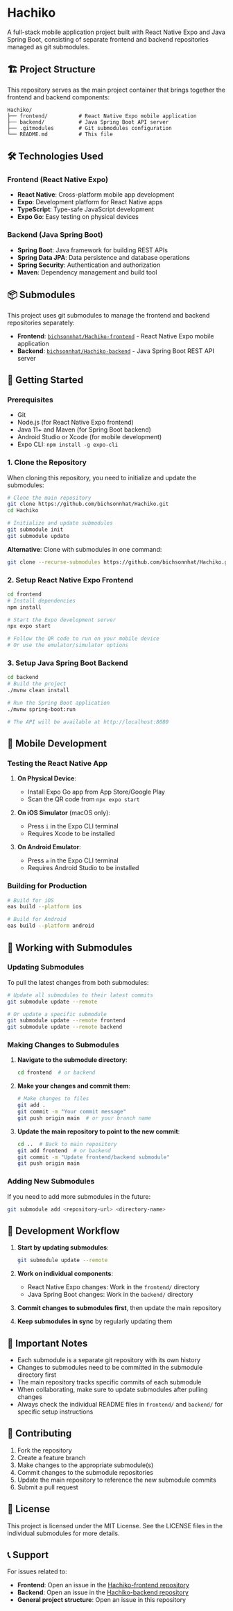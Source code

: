 # Hachiko

A full-stack mobile application project built with React Native Expo and Java Spring Boot, consisting of separate frontend and backend repositories managed as git submodules.

## 🏗️ Project Structure

This repository serves as the main project container that brings together the frontend and backend components:

```
Hachiko/
├── frontend/          # React Native Expo mobile application
├── backend/           # Java Spring Boot API server
├── .gitmodules        # Git submodules configuration
└── README.md          # This file
```

## 🛠️ Technologies Used

### Frontend (React Native Expo)
- **React Native**: Cross-platform mobile app development
- **Expo**: Development platform for React Native apps
- **TypeScript**: Type-safe JavaScript development
- **Expo Go**: Easy testing on physical devices

### Backend (Java Spring Boot)
- **Spring Boot**: Java framework for building REST APIs
- **Spring Data JPA**: Data persistence and database operations
- **Spring Security**: Authentication and authorization
- **Maven**: Dependency management and build tool

## 📦 Submodules

This project uses git submodules to manage the frontend and backend repositories separately:

- **Frontend**: [`bichsonnhat/Hachiko-frontend`](https://github.com/bichsonnhat/Hachiko-frontend) - React Native Expo mobile application
- **Backend**: [`bichsonnhat/Hachiko-backend`](https://github.com/bichsonnhat/Hachiko-backend) - Java Spring Boot REST API server

## 🚀 Getting Started

### Prerequisites

- Git
- Node.js (for React Native Expo frontend)
- Java 11+ and Maven (for Spring Boot backend)
- Android Studio or Xcode (for mobile development)
- Expo CLI: `npm install -g expo-cli`

### 1. Clone the Repository

When cloning this repository, you need to initialize and update the submodules:

```bash
# Clone the main repository
git clone https://github.com/bichsonnhat/Hachiko.git
cd Hachiko

# Initialize and update submodules
git submodule init
git submodule update
```

**Alternative**: Clone with submodules in one command:
```bash
git clone --recurse-submodules https://github.com/bichsonnhat/Hachiko.git
```

### 2. Setup React Native Expo Frontend

```bash
cd frontend
# Install dependencies
npm install

# Start the Expo development server
npx expo start

# Follow the QR code to run on your mobile device
# Or use the emulator/simulator options
```

### 3. Setup Java Spring Boot Backend

```bash
cd backend
# Build the project
./mvnw clean install

# Run the Spring Boot application
./mvnw spring-boot:run

# The API will be available at http://localhost:8080
```

## 📱 Mobile Development

### Testing the React Native App

1. **On Physical Device**:
   - Install Expo Go app from App Store/Google Play
   - Scan the QR code from `npx expo start`

2. **On iOS Simulator** (macOS only):
   - Press `i` in the Expo CLI terminal
   - Requires Xcode to be installed

3. **On Android Emulator**:
   - Press `a` in the Expo CLI terminal
   - Requires Android Studio to be installed

### Building for Production

```bash
# Build for iOS
eas build --platform ios

# Build for Android
eas build --platform android
```

## 🔄 Working with Submodules

### Updating Submodules

To pull the latest changes from both submodules:

```bash
# Update all submodules to their latest commits
git submodule update --remote

# Or update a specific submodule
git submodule update --remote frontend
git submodule update --remote backend
```

### Making Changes to Submodules

1. **Navigate to the submodule directory**:
   ```bash
   cd frontend  # or backend
   ```

2. **Make your changes and commit them**:
   ```bash
   # Make changes to files
   git add .
   git commit -m "Your commit message"
   git push origin main  # or your branch name
   ```

3. **Update the main repository to point to the new commit**:
   ```bash
   cd ..  # Back to main repository
   git add frontend  # or backend
   git commit -m "Update frontend/backend submodule"
   git push origin main
   ```

### Adding New Submodules

If you need to add more submodules in the future:

```bash
git submodule add <repository-url> <directory-name>
```

## 🔧 Development Workflow

1. **Start by updating submodules**:
   ```bash
   git submodule update --remote
   ```

2. **Work on individual components**:
   - React Native Expo changes: Work in the `frontend/` directory
   - Java Spring Boot changes: Work in the `backend/` directory

3. **Commit changes to submodules first**, then update the main repository

4. **Keep submodules in sync** by regularly updating them

## 📝 Important Notes

- Each submodule is a separate git repository with its own history
- Changes to submodules need to be committed in the submodule directory first
- The main repository tracks specific commits of each submodule
- When collaborating, make sure to update submodules after pulling changes
- Always check the individual README files in `frontend/` and `backend/` for specific setup instructions

## 🤝 Contributing

1. Fork the repository
2. Create a feature branch
3. Make changes to the appropriate submodule(s)
4. Commit changes to the submodule repositories
5. Update the main repository to reference the new submodule commits
6. Submit a pull request

## 📄 License

This project is licensed under the MIT License. See the LICENSE files in the individual submodules for more details.

## 📞 Support

For issues related to:
- **Frontend**: Open an issue in the [Hachiko-frontend repository](https://github.com/bichsonnhat/Hachiko-frontend/issues)
- **Backend**: Open an issue in the [Hachiko-backend repository](https://github.com/bichsonnhat/Hachiko-backend/issues)
- **General project structure**: Open an issue in this repository


